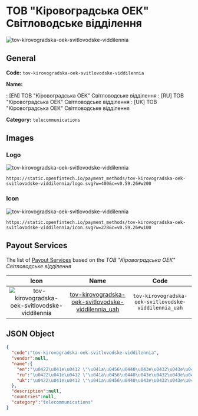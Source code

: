 
# ТОВ "Кіровоградська ОЕК" Світловодське відділення 
![tov-kirovogradska-oek-svitlovodske-viddilennia](https://static.openfintech.io/payment_methods/tov-kirovogradska-oek-svitlovodske-viddilennia/logo.svg?w=400&c=v0.59.26#w200)  

## General 
**Code:** `tov-kirovogradska-oek-svitlovodske-viddilennia` 
 
**Name:** 
 
:	[EN] ТОВ "Кіровоградська ОЕК" Світловодське відділення 
:	[RU] ТОВ "Кіровоградська ОЕК" Світловодське відділення 
:	[UK] ТОВ "Кіровоградська ОЕК" Світловодське відділення 
 
**Category:** `telecommunications` 
 

## Images 

### Logo 
![tov-kirovogradska-oek-svitlovodske-viddilennia](https://static.openfintech.io/payment_methods/tov-kirovogradska-oek-svitlovodske-viddilennia/logo.svg?w=400&c=v0.59.26#w200)  

```
https://static.openfintech.io/payment_methods/tov-kirovogradska-oek-svitlovodske-viddilennia/logo.svg?w=400&c=v0.59.26#w200
```  

### Icon 
![tov-kirovogradska-oek-svitlovodske-viddilennia](https://static.openfintech.io/payment_methods/tov-kirovogradska-oek-svitlovodske-viddilennia/icon.svg?w=278&c=v0.59.26#w100)  

```
https://static.openfintech.io/payment_methods/tov-kirovogradska-oek-svitlovodske-viddilennia/icon.svg?w=278&c=v0.59.26#w100
```  

## Payout Services 
 
The list of [Payout Services](/payout-services/) based on the _ТОВ "Кіровоградська ОЕК" Світловодське відділення_ 

|Icon|Name|Code| 
|:---:|:---:|:---:| 
|![tov-kirovogradska-oek-svitlovodske-viddilennia](https://static.openfintech.io/payout_methods/tov-kirovogradska-oek-svitlovodske-viddilennia/icon.svg?w=278&c=v0.59.26#w40) |[tov-kirovogradska-oek-svitlovodske-viddilennia_uah](/payout-services/tov-kirovogradska-oek-svitlovodske-viddilennia_uah/)|`tov-kirovogradska-oek-svitlovodske-viddilennia_uah`| 
 

## JSON Object 

```json
{
  "code":"tov-kirovogradska-oek-svitlovodske-viddilennia",
  "vendor":null,
  "name":{
    "en":"\u0422\u041e\u0412 \"\u041a\u0456\u0440\u043e\u0432\u043e\u0433\u0440\u0430\u0434\u0441\u044c\u043a\u0430 \u041e\u0415\u041a\" \u0421\u0432\u0456\u0442\u043b\u043e\u0432\u043e\u0434\u0441\u044c\u043a\u0435 \u0432\u0456\u0434\u0434\u0456\u043b\u0435\u043d\u043d\u044f",
    "ru":"\u0422\u041e\u0412 \"\u041a\u0456\u0440\u043e\u0432\u043e\u0433\u0440\u0430\u0434\u0441\u044c\u043a\u0430 \u041e\u0415\u041a\" \u0421\u0432\u0456\u0442\u043b\u043e\u0432\u043e\u0434\u0441\u044c\u043a\u0435 \u0432\u0456\u0434\u0434\u0456\u043b\u0435\u043d\u043d\u044f",
    "uk":"\u0422\u041e\u0412 \"\u041a\u0456\u0440\u043e\u0432\u043e\u0433\u0440\u0430\u0434\u0441\u044c\u043a\u0430 \u041e\u0415\u041a\" \u0421\u0432\u0456\u0442\u043b\u043e\u0432\u043e\u0434\u0441\u044c\u043a\u0435 \u0432\u0456\u0434\u0434\u0456\u043b\u0435\u043d\u043d\u044f"
  },
  "description":null,
  "countries":null,
  "category":"telecommunications"
}
```  
